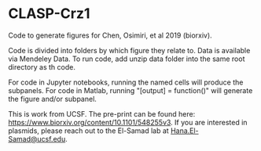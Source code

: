 # CLASP-Crz1
Code to generate figures for Chen, Osimiri, et al 2019 (biorxiv).

Code is divided into folders by which figure they relate to. Data is available via Mendeley Data. To run code, add unzip data folder into the same root directory as th code.

For code in Jupyter notebooks, running the named cells will produce the subpanels. For code in Matlab, running "[output] = function()" will generate the figure and/or subpanel.

This is work from UCSF. The pre-print can be found here: https://www.biorxiv.org/content/10.1101/548255v3. If you are interested in plasmids, please reach out to the El-Samad lab at Hana.El-Samad@ucsf.edu.
